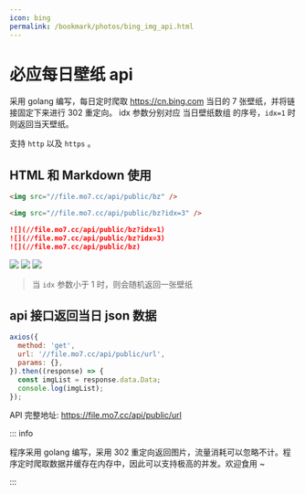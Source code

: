 ```yaml
---
icon: bing
permalink: /bookmark/photos/bing_img_api.html
---
```


# 必应每日壁纸 api

采用 golang 编写，每日定时爬取 https://cn.bing.com 当日的 7 张壁纸，并将链接固定下来进行 302 重定向。 idx 参数分别对应 当日壁纸数组 的序号，`idx=1` 时则返回当天壁纸。

支持 `http` 以及 `https` 。

## HTML 和 Markdown 使用

```html
<img src="//file.mo7.cc/api/public/bz" />

<img src="//file.mo7.cc/api/public/bz?idx=3" />
```

```markdown
![](//file.mo7.cc/api/public/bz?idx=1)
![](//file.mo7.cc/api/public/bz?idx=3)
![](//file.mo7.cc/api/public/bz)
```

![](//file.mo7.cc/api/public/bz?idx=1)
![](//file.mo7.cc/api/public/bz?idx=3)
![](//file.mo7.cc/api/public/bz)

> 当 `idx` 参数小于 1 时，则会随机返回一张壁纸

## api 接口返回当日 json 数据

```js
axios({
  method: 'get',
  url: '//file.mo7.cc/api/public/url',
  params: {},
}).then((response) => {
  const imgList = response.data.Data;
  console.log(imgList);
});
```

API 完整地址:
https://file.mo7.cc/api/public/url

::: info

程序采用 golang 编写，采用 302 重定向返回图片，流量消耗可以忽略不计。程序定时爬取数据并缓存在内存中，因此可以支持极高的并发。欢迎食用 ~

:::
